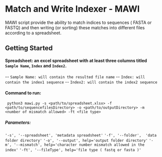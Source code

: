 ﻿# Match and Write Indexer - MAWI
MAWI script provide the ability to match indices to sequences ( FASTA or FASTQ) and then writing (or sorting) these matches into different files according to a spreadsheet.

## Getting Started

#### Spreadsheet: an excel spreadsheet with at least three columns titled `Sample Name`, `Index` and `Index2`.
-- `Sample Name: will contain the resulted file name`
-- `Index: will contain the index1 sequence`
-- `Index2: will contain the index2 sequence`

#### Command to run:
` python3 mawi.py -s <path/to/spreadsheet.xlsx> -f <path/to/sequencefilesDirectory> -o <path/to/outputDirectory> -m <number of mismatch allowed> -ft <file type>`

##### Parameters:
`'-s', '--spreadsheet', 'metadata spreadsheet'`
`'-f', '--folder',  'data folder directory'`
`'-o', '--output', help='output folder directory'`
`'-m', '--mismatch', help='character number mismatch allowed in the index'`
`'-ft', '--fileType', help='file type ( fastq or fasta )'`
